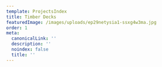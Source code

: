```yaml
---
template: ProjectsIndex
title: Timber Decks
featuredImage: /images/uploads/ep29netysia1-ssxg4w3ma.jpg
order: 1
meta:
  canonicalLink: ''
  description: ''
  noindex: false
  title: ''
---
```

